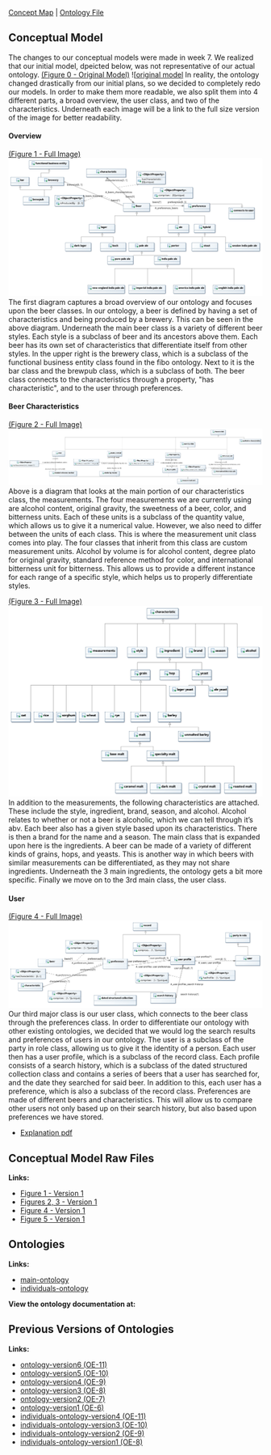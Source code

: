 [Concept Map](#conceptual-model) | [Ontology File](#ontologies)

## Conceptual Model

The changes to our conceptual models were made in week 7. We realized that our initial model, dpeicted below, was not representative of our actual ontology.
[(Figure 0 - Original Model)](images/OE_5_Beer_Advisor_ConceptualModel)
![[original model](images/OE_5_Beer_Advisor_ConceptualModel)
In reality, the ontology changed drastically from our initial plans, so we decided to completely redo our models. In order to make them more readable, we also split them into 4 different parts, a broad overview, the user class, and two of the characteristics. Underneath each image will be a link to the full size version of the image for better readability.

#### Overview
[(Figure 1 - Full Image)](images/OverviewDiagram.jpg)
![Concept Map Model](images/OverviewDiagram.jpg)
The first diagram captures a broad overview of our ontology and focuses upon the beer classes. In our ontology, a beer is defined by having a set of characteristics and being produced by a brewery. This can be seen in the above diagram. Underneath the main beer class is a variety of different beer styles. Each style is a subclass of beer and its ancestors above them. Each beer has its own set of characteristics that differentiate itself from other styles. In the upper right is the brewery class, which is a subclass of the functional business entity class found in the fibo ontology. Next to it is the bar class and the brewpub class, which is a subclass of both. The beer class connects to the characteristics through a property, "has characteristic", and to the user through preferences. 


#### Beer Characteristics
[(Figure 2 - Full Image)](images/Characteristic-Class-Diagram.jpg)
![Qualitative Characteristic Model Diagram](images/Characteristic-Class-Diagram.jpg)
Above is a diagram that looks at the main portion of our characteristics class, the measurements. The four measurements we are currently using are alcohol content, original gravity, the sweetness of a beer, color, and bitterness units. Each of these units is a subclass of the quantity value, which allows us to give it a numerical value. However, we also need to differ between the units of each class. This is where the measurement unit class comes into play. The four classes that inherit from this class are custom measurement units. Alcohol by volume is for alcohol content, degree plato for original gravity, standard reference method for color, and international bitterness unit for bitterness. This allows us to provide a different instance for each range of a specific style, which helps us to properly differentiate styles.


[(Figure 3 - Full Image)](images/Characteristic-one.jpg)
![Ingredient Characteristic Model Diagram](images/Characteristic-one.jpg)
In addition to the measurements, the following characteristics are attached. These include the style, ingredient, brand, season, and alcohol. Alcohol relates to whether or not a beer is alcoholic, which we can tell through it’s abv. Each beer also has a given style based upon its characteristics. There is then a brand for the name and a season. The main class that is expanded upon here is the ingredients. A beer can be made of a variety of different kinds of grains, hops, and yeasts. This is another way in which beers with similar measurements can be differentiated, as they may not share ingredients. Underneath the 3 main ingredients, the ontology gets a bit more specific. Finally we move on to the 3rd main class, the user class.

#### User
[(Figure 4 - Full Image)](images/UserDiagram.jpg)
![User Model Diagram](images/UserDiagram.jpg)
Our third major class is our user class, which connects to the beer class through the preferences class. In order to differentiate our ontology with other existing ontologies, we decided that we would log the search results and preferences of users in our ontology. The user is a subclass of the party in role class, allowing us to give it the identity of a person. Each user then has a user profile, which is a subclass of the record class. Each profile consists of a search history, which is a subclass of the dated structured collection class and contains a series of beers that a user has searched for, and the date they searched for said beer. In addition to this, each user has a preference, which is also a subclass of the record class. Preferences are made of different beers and characteristics. This will allow us to compare other users not only based up on their search history, but also based upon preferences we have stored.

- [Explanation pdf](files/OE_12_Conceptual_Models.pdf)
## Conceptual Model Raw Files

**Links:**
- [Figure 1 - Version 1](files/overview.uml)
- [Figures 2, 3 - Version 1](files/characteristic.uml)
- [Figure 4 - Version 1](files/updated.uml)
- [Figure 5 - Version 1](files/property_overview.uml)

## Ontologies

**Links:**
- [main-ontology](https://raw.githubusercontent.com/tetherless-world/ontology-engineering/beer-advisor/oe2020/beer-advisor/beer-advisor.rdf)
- [individuals-ontology](https://raw.githubusercontent.com/tetherless-world/ontology-engineering/beer-advisor/oe2020/beer-advisor/beer-advisor-individuals.rdf)

**View the ontology documentation at:**


## Previous Versions of Ontologies
**Links:**

- [ontology-version6 (OE-11)](https://raw.githubusercontent.com/tetherless-world/ontology-engineering/beer-advisor/oe2020/beer-advisor/archived/OE-11-beer-advisor.rdf)
- [ontology-version5 (OE-10)](https://raw.githubusercontent.com/tetherless-world/ontology-engineering/beer-advisor/oe2020/beer-advisor/archived/OE-10-beer-advisor.rdf)
- [ontology-version4 (OE-9)](https://raw.githubusercontent.com/tetherless-world/ontology-engineering/beer-advisor/oe2020/beer-advisor/archived/OE-9-beer-advisor.rdf)
- [ontology-version3 (OE-8)](https://raw.githubusercontent.com/tetherless-world/ontology-engineering/beer-advisor/oe2020/beer-advisor/archived/OE_8_beer-advisor.rdf)
- [ontology-version2 (OE-7)](https://raw.githubusercontent.com/tetherless-world/ontology-engineering/beer-advisor/oe2020/beer-advisor/archived/OE_7_beer-advisor.rdf)
- [ontology-version1 (OE-6)](https://raw.githubusercontent.com/tetherless-world/ontology-engineering/beer-advisor/oe2020/beer-advisor/archived/OE-6-beer-advisor.rdf)
- [individuals-ontology-version4 (OE-11)](https://raw.githubusercontent.com/tetherless-world/ontology-engineering/beer-advisor/oe2020/beer-advisor/archived/OE-11-beer-advisor-individuals.rdf)
- [individuals-ontology-version3 (OE-10)](https://raw.githubusercontent.com/tetherless-world/ontology-engineering/beer-advisor/oe2020/beer-advisor/archived/OE-10-beer-advisor-individuals.rdf)
- [individuals-ontology-version2 (OE-9)](https://raw.githubusercontent.com/tetherless-world/ontology-engineering/beer-advisor/oe2020/beer-advisor/archived/OE-9-beer-advisor-individuals.rdf)
- [individuals-ontology-version1 (OE-8)](https://raw.githubusercontent.com/tetherless-world/ontology-engineering/beer-advisor/oe2020/beer-advisor/archived/OE_8_beer-advisor-individuals.rdf)
